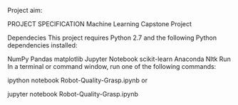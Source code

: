 Project aim:


PROJECT SPECIFICATION
Machine Learning Capstone Project

Dependecies
This project requires Python 2.7 and the following Python dependencies installed:

NumPy
Pandas
matplotlib
Jupyter Notebook
scikit-learn
Anaconda
Nltk
Run
In a terminal or command window, run one of the following commands:

ipython notebook Robot-Quality-Grasp.ipynb
or

jupyter notebook Robot-Quality-Grasp.ipynb
